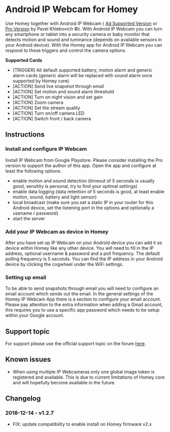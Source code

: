 # Android IP Webcam for Homey
Use Homey together with Android IP Webcam ( [Ad Supported Version](https://play.google.com/store/apps/details?id=com.pas.webcam) or [Pro Version](https://play.google.com/store/apps/details?id=com.pas.webcam.pro) by Pavel Khlebovich &copy;). With Android IP Webcam you can turn any smartphone or tablet into a security camera or baby monitor that detects motion and sound and luminance (depends on available sensors in your Android device). With the Homey app for Android IP Webcam you can respond to these triggers and control the camera options.

**Supported Cards**
- [TRIGGER] All default supported battery, motion alarm and generic alarm cards (generic alarm will be replaced with sound alarm once supported by Homey core)
- [ACTION] Send live snapshot through email
- [ACTION] Set motion and sound alarm threshold
- [ACTION] Turn on night vision and set gain
- [ACTION] Zoom camera
- [ACTION] Set the stream quality
- [ACTION] Turn on/off camera LED
- [ACTION] Switch front / back camera

## Instructions
### Install and configure IP Webcam
Install IP Webcam from Google Playstore. Please consider installing the Pro version to support the author of this app. Open the app and configure at least the following options.
- enable motion and sound detection (timeout of 5 seconds is usually good, sensitity is personal, try to find your optimal settings)
- enable data logging (data retention of 5 seconds is good, at least enable motion, sound, battery and light sensor)
- local broadcast (make sure you set a static IP in your router for this Android device, set the listening port in the options and optionally a usename / password)
- start the server

### Add your IP Webcam as device in Homey
After you have set up IP Webcam on your Android device you can add it as device within Homey like any other device. You will need to fill in the IP address, optional username & password and a poll frequency. The default polling frequency is 5 seconds. You can find the IP address in your Android device by clicking the cogwheel under the WiFi settings.

### Setting up email
To be able to send snapshots through email you will need to configure an email account which sends out the email. In the general settings of the Homey IP Webcam App there is a section to configure your email account. Please pay attention to the extra information when adding a Gmail account, this requires you to use a specific app password which needs to be setup within your Google account.

## Support topic
For support please use the official support topic on the forum [here](https://community.athom.com/t/122).

## Known issues
- When using multiple IP Webcameras only one global image token is registered and available. This is due to current limitations of Homey core and will hopefully become available in the future.

## Changelog
### 2018-12-14 - v1.2.7
* FIX: update compatibility to enable install on Homey firmware v2.x
